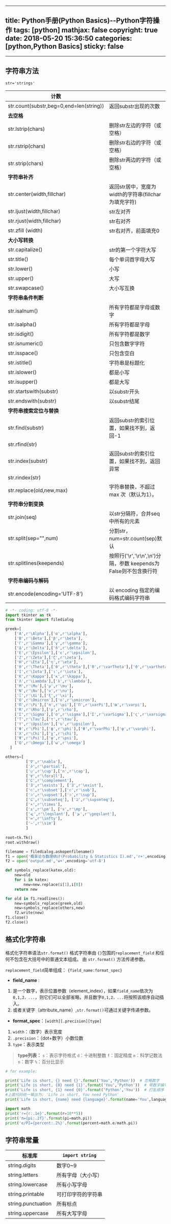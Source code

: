 
---
title: Python手册(Python Basics)--Python字符操作
tags: [python]
mathjax: false
copyright: true
date: 2018-05-20 15:36:50
categories: [python,Python Basics]
sticky: false
---





-------

<!-- more -->

## 字符串方法

`str='strings'`

| **计数**   |      |
| ---------------- | ----------------- |
| str.count(substr,beg=0,end=len(string)) | 返回substr出现的次数|
| **去空格**     ||
| str.lstrip(chars)  | 删除str左边的字符（或空格）     |
| str.rstrip(chars)  | 删除str右边的字符（或空格）     |
| str.strip(chars)   | 删除str两边的字符（或空格）     |
| **字符串补齐**   ||
| str.center(width,fillchar)| 返回str居中，宽度为width的字符串(fillchar为填充字符)      |
| str.ljust(width,fillchar) | str左对齐|
| str.rjust(width,fillchar) | str右对齐|
| str.zfill (width)  | str右对齐，前面填充0 |
| **大小写转换**   ||
| str.capitalize()   | str的第一个字符大写  |
| str.title() | 每个单词首字母大写    |
| str.lower() | 小写    |
| str.upper() | 大写    |
| str.swapcase()     | 大小写互换 |
| **字符串条件判断** ||
| str.isalnum()      | 所有字符都是字母或数字  |
| str.isalpha()      | 所有字符都是字母     |
| str.isdigit()      | 所有字符都是数字     |
| str.isnumeric()    | 只包含数字字符      |
| str.isspace()      | 只包含空白 |
| str.istitle()      | 字符串是标题化      |
| str.islower()      | 都是小写  |
| str.isupper()      | 都是大写  |
| str.startswith(substr)    | 以substr开头    |
| str.endswith(substr)      | 以substr结尾    |
| **字符串搜索定位与替换**     |    |
| str.find(substr)    | 返回substr的索引位置，如果找不到，返回-1     |
| str.rfind(str)     ||
| str.index(substr)  | 返回substr的索引位置，如果找不到，返回异常   |
| str.rindex(str)    ||
| str.replace(old,new,max)  | 字符串替换，不超过 max 次（默认为1）。     |
| **字符串分割变换** ||
| str.join(seq)      | 以str分隔符，合并seq中所有的元素 |
| str.split(sep="",num)     | 分割str，num=str.count(sep)默认 |
| str.splitlines(keepends)  | 按照行('\r','\r\n',\n')分隔，参数 keepends为False则不包含换行符 |
| **字符串编码与解码**||
| str.encode(encoding='UTF-8')     | 以 encoding 指定的编码格式编码字符串 |

```python
# -*- coding: utf-8 -*-
import tkinter as tk
from tkinter import filedialog

greek=[
    ['A',r'\Alpha'],['α',r'\alpha'],
    ['B',r'\Beta'],['β',r'\beta'],
    ['Γ',r'\Gamma'],['γ',r'\gamma'],
    ['Δ',r'\Delta'],['δ',r'\delta'],
    ['E',r'\Epsilon'],['ϵ',r'\epsilon'],
    ['Z',r'\Zeta'],['ζ',r'\zeta'],
    ['H',r'\Eta'],['η',r'\eta'],
    ['Θ',r'\Theta'],['θ',r'\theta'],['Θ',r'\varTheta'],['ϑ',r'\vartheta'],
    ['I',r'\Iota'],['ι',r'\iota'],
    ['K',r'\Kappa'],['κ',r'\kappa'],
    ['Λ',r'\Lambda'],['λ',r'\lambda'],
    ['M',r'\Mu'],['μ',r'\mu'],
    ['N',r'\Nu'],['ν',r'\nu'],
    ['Ξ',r'\Xi'],['ξ',r'\xi'],
    ['O',r'\Omicron'],['ο',r'\omicron'],
    ['Π',r'\Pi'],['π',r'\pi'],['Π',r'\varPi'],['ϖ',r'\varpi'],
    ['R',r'\Rho'],['ρ',r'\rho'],
    ['Σ',r'\Sigma'],['σ',r'\sigma'],['Σ',r'\varSigma'],['ς',r'\varsigma'],
    ['T',r'\Tau'],['τ',r'\tau'],
    ['Υ',r'\Upsilon'],['υ',r'\upsilon'],
    ['Φ',r'\Phi'],['ϕ',r'\phi'],['Φ',r'\varPhi'],['φ',r'\varphi'],
    ['X',r'\Chi'],['χ',r'\chi'],
    ['Ψ',r'\Psi'],['ψ',r'\psi'],
    ['Ω',r'\Omega'],['ω',r'\omega']
  ]

others=[
         ['∇',r'\nabla'],
         ['∂',r'\partial'],
         ['∪',r'\cup'],['∩',r'\cap'],
         ['∀',r'\forall'],
         ['∁',r'\complement'],
         ['∃',r'\exists'], ['∃',r'\exist'],
         ['⊂',r'\subset'],['⊂',r'\sub'],
         ['⊃',r'\supset'],['⊃',r'\sup'], 
         ['⊆',r'\subseteq'], ['⊇',r'\supseteq'],
         ['×',r'\times'],
         ['±',r'\pm'], ['∓',r'\mp'],
         ['⩽',r'\leqslant'], ['⩾',r'\geqslant'],
         ['∞',r'\infty'],
         ['∼',r'\sim']
         ]
         
root=tk.Tk()
root.withdraw()

filename = filedialog.askopenfilename()
f1 = open('概率论与数理统计(Probability & Statistics I).md','r+',encoding='utf-8')
f2 = open('output.md','w+',encoding='utf-8')

def symbols_replace(katex,old):
    new=old
    for i in katex:
        new=new.replace(i[1],i[0])   
    return new

for old in f1.readlines():
    new=symbols_replace(greek,old)
    new=symbols_replace(others,new)
    f2.write(new)
f1.close()
f2.close()
```


## 格式化字符串

格式化字符串语法`str.format()`
格式字符串由 `{}`包围的`replacement_field` 和任何不包含在大括号中的普通文本组成。
由 `str.format()` 方法传递参数。

`replacement_field`简单组成： `{field_name:format_spec}`

- **field_name** : 
1. 是一个数字，表示位置参数（element_index），如果`field_name`依次为`0,1,2，...`，则它们可以全部省略，并且数字`0,1,2，...`将按照该顺序自动插入。
2. 或者关键字（attribute_name）,`str.format()`可通过关键字传递参数。

- **format_spec**：`[width][.precision][type]`
1. `width`：（数字）表示宽度
2.  `.precision`：（dot+数字）小数位数
3.  `type`：表示类型
> **type列表：**
> `s`：表示字符格式
> `d`：十进制整数
> `f`：固定精度
> `e`：科学记数法
> `n`：数字
> `%`：百分比显示

```python
# for example:

print('Life is short, {} need {}'.format('You','Python'))  # 忽略数字
print('Life is short, {0} need {1}'.format('You','Python'))  # 带数字编号
print('Life is short, {1} need {0}'.format('Python','You'))  # 打乱顺序
#上面代码统一输出为: 'Life is short, You need Python'
print('Life is short, {name} need {language}'.format(name='You',language='R Language'))  # 关键字

import math
print('r={r:.1e}'.format(r=10**5))
print('π={pi:.2f}'.format(pi=math.pi))
print('e/PI={percent:.2%}'.format(percent=math.e/math.pi))
```

## 字符串常量
| 标准库   | `import string`     |
| ------------ | ---------- |
| string.digits      | 数字0~9 |
| string.letters     | 所有字母（大小写）    |
| string.lowercase   | 所有小写字母|
| string.printable   | 可打印字符的字符串    |
| string.punctuation | 所有标点  |
| string.uppercase   | 所有大写字母|



